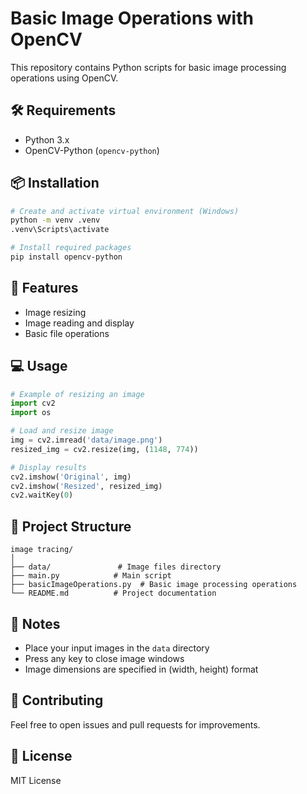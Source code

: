 # Basic Image Operations with OpenCV

This repository contains Python scripts for basic image processing operations using OpenCV.

## 🛠 Requirements

- Python 3.x
- OpenCV-Python (`opencv-python`)

## 📦 Installation

```bash
# Create and activate virtual environment (Windows)
python -m venv .venv
.venv\Scripts\activate

# Install required packages
pip install opencv-python
```

## 🚀 Features

- Image resizing
- Image reading and display
- Basic file operations

## 💻 Usage

```python
# Example of resizing an image
import cv2
import os

# Load and resize image
img = cv2.imread('data/image.png')
resized_img = cv2.resize(img, (1148, 774))

# Display results
cv2.imshow('Original', img)
cv2.imshow('Resized', resized_img)
cv2.waitKey(0)
```

## 📁 Project Structure

```
image tracing/
│
├── data/               # Image files directory
├── main.py            # Main script
├── basicImageOperations.py  # Basic image processing operations
└── README.md          # Project documentation
```

## 📝 Notes

- Place your input images in the `data` directory
- Press any key to close image windows
- Image dimensions are specified in (width, height) format

## 🤝 Contributing

Feel free to open issues and pull requests for improvements.

## 📄 License

MIT License